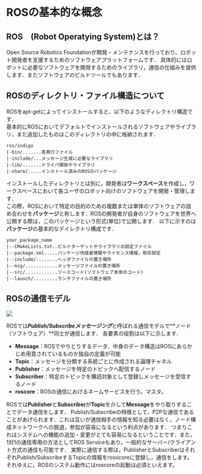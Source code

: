 # ROSの基本的な概念

## ROS　(Robot Operatying System)とは？
Open Source Robotics Foundationが開発・メンテナンスを行っており、ロボット開発者を支援するためのソフトウェアプラットフォームです．
具体的にはロボットに必要なソフトウェアを開発するためのライブラリ，通信の仕組みを提供します．またソフトウェアのビルドツールでもあります．

## ROSのディレクトリ・ファイル構造について
ROSをapt-getによってインストールすると、以下のようなディレクトリ構造です．  
基本的にROSにおいてデフォルトでインストールされるソフトウェアやライブラリ，また追加したものはこのディレクトリの中に格納されます．

```
ros/indigo
|-bin/.......各実行ファイル
|-include/...メッセージ生成に必要なライブラリ
|-lib/.......ドライバ関係やライブラリ
|-share/.....インストール済みのROSのパッケージ
```

インストールしたディレクトリとは別に，開発者は**ワークスペース**を作成し，ワークスペースにおいて各ユーザのロボット向けのソフトウェアを開発・管理します．  
この際，ROSにおいて特定の目的のための複数または単体のソフトウェアの詰め合わせを**パッケージ**と称します．ROSの開発者が自身のソフトウェアを世界へ公開する際は，このパッケージという形式(単位)で公開します．
以下に示すのは**パッケージ**の基本的なデイレクトリ構成です．

```
your_package_name
|--CMakeLists.txt..ビルドターゲットやライブラリの設定ファイル
|--package.xml.....パッケージ作成者情報やライセンス情報，依存設定
|--include/........ヘッダファイルの置き場所
|--msg/............メッセージファイルの置き場所
|--src/............ソースコード(ソフトウェア本体のコード)
|--launch/.........ランチファイルの置き場所
```
## ROSの通信モデル

<img src="pic/ros_pubsub.png">

ROSでは***Publish/Subscribeメッセージング***と呼ばれる通信モデルで**ノード（ソフトウェア）**同士が通信します．
各要素の役割は以下に示します．

- **Message**：ROSでやりとりするデータ．中身のデータ構造はROSにあらかじめ用意されているものか独自の定義が可能
- **Topic**：メッセージを分類する系統ごとに作成される論理チャネル
- **Publisher**：メッセージを特定のトピックへ配信するノード
- **Subscriber**：特定のトピックを購読対象として登録しメッセージを受信するノード
- **roscore**：ROSの通信におけるネームサービスを行う。マスタ。

ROSでは**Publisher**と**Subscriber**が**Topic**を介して**Message**をやり取りすることでデータ通信をします．
Publish/Subscribeの特徴として，P2Pな通信であることがあげられます．これは互いが通信相手の情報を知る必要はなく，ノード構成ネットワークへの脱退，参加が容易になるという利点があります．
つまりこれはシステムへの機能の追加・変更がとても容易になるということです．また，1対1の通信専用の方法としてROS Serviceもあり，一般的なサーバー/クライアント方式の通信も可能です．
実際に通信する際は，PublisherとSubscriberはそれぞれPublish/SubscribeするTopicの情報をrosocoreに登録し，通信をします。それゆえに，ROSのシステム動作にはroscoreの起動は必須といえます。